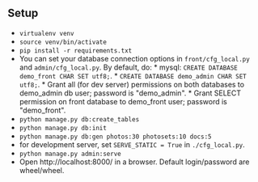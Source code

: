 
Setup
-----

* `virtualenv venv`
* `source venv/bin/activate`
* `pip install -r requirements.txt`
* You can set your database connection options in `front/cfg_local.py` and `admin/cfg_local.py`.
  By default, do:
        * mysql: `CREATE DATABASE demo_front CHAR SET utf8;`.
        * `CREATE DATABASE demo_admin CHAR SET utf8;`.
        * Grant all (for dev server) permissions on both databases to demo_admin
          db user; password is "demo_admin".
        * Grant SELECT permission on front database to demo_front
          user; password is "demo_front".
* `python manage.py db:create_tables`
* `python manage.py db:init`
* `python manage.py db:gen photos:30 photosets:10 docs:5`
* for development server, set `SERVE_STATIC = True` in `./cfg_local.py`.
* `python manage.py admin:serve`
* Open http://localhost:8000/ in a browser. Default login/password are wheel/wheel.

